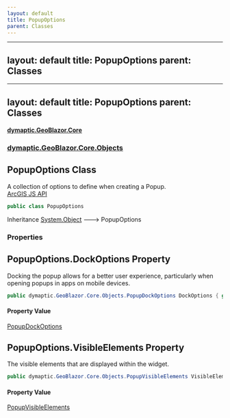```yaml
---
layout: default
title: PopupOptions
parent: Classes
---
```

---
layout: default
title: PopupOptions
parent: Classes
---
---
layout: default
title: PopupOptions
parent: Classes
---
#### [dymaptic.GeoBlazor.Core](index.html 'index')
### [dymaptic.GeoBlazor.Core.Objects](index.html#dymaptic.GeoBlazor.Core.Objects 'dymaptic.GeoBlazor.Core.Objects')

## PopupOptions Class

A collection of options to define when creating a Popup.  
<a target="_blank" href="https://developers.arcgis.com/javascript/latest/api-reference/esri-widgets-Popup.html">ArcGIS JS API</a>

```csharp
public class PopupOptions
```

Inheritance [System.Object](https://docs.microsoft.com/en-us/dotnet/api/System.Object 'System.Object') &#129106; PopupOptions
### Properties

<a name='dymaptic.GeoBlazor.Core.Objects.PopupOptions.DockOptions'></a>

## PopupOptions.DockOptions Property

Docking the popup allows for a better user experience, particularly when opening popups in apps on mobile devices.

```csharp
public dymaptic.GeoBlazor.Core.Objects.PopupDockOptions DockOptions { get; set; }
```

#### Property Value
[PopupDockOptions](dymaptic.GeoBlazor.Core.Objects.PopupDockOptions.html 'dymaptic.GeoBlazor.Core.Objects.PopupDockOptions')

<a name='dymaptic.GeoBlazor.Core.Objects.PopupOptions.VisibleElements'></a>

## PopupOptions.VisibleElements Property

The visible elements that are displayed within the widget.

```csharp
public dymaptic.GeoBlazor.Core.Objects.PopupVisibleElements VisibleElements { get; set; }
```

#### Property Value
[PopupVisibleElements](dymaptic.GeoBlazor.Core.Objects.PopupVisibleElements.html 'dymaptic.GeoBlazor.Core.Objects.PopupVisibleElements')


